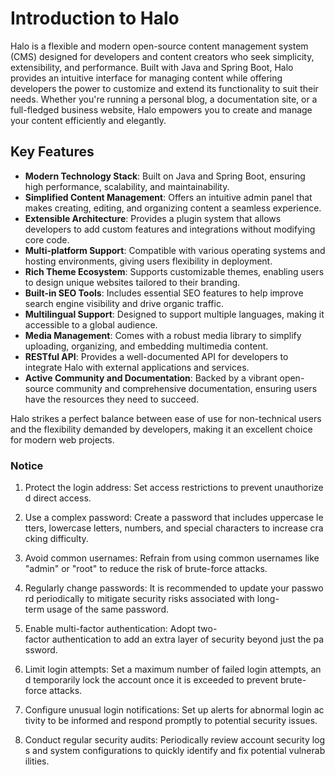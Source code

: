 # Introduction to Halo

Halo is a flexible and modern open-source content management system (CMS) designed for developers and content creators who seek simplicity, extensibility, and performance. Built with Java and Spring Boot, Halo provides an intuitive interface for managing content while offering developers the power to customize and extend its functionality to suit their needs. Whether you're running a personal blog, a documentation site, or a full-fledged business website, Halo empowers you to create and manage your content efficiently and elegantly.

## Key Features

- **Modern Technology Stack**: Built on Java and Spring Boot, ensuring high performance, scalability, and maintainability.
- **Simplified Content Management**: Offers an intuitive admin panel that makes creating, editing, and organizing content a seamless experience.
- **Extensible Architecture**: Provides a plugin system that allows developers to add custom features and integrations without modifying core code.
- **Multi-platform Support**: Compatible with various operating systems and hosting environments, giving users flexibility in deployment.
- **Rich Theme Ecosystem**: Supports customizable themes, enabling users to design unique websites tailored to their branding.
- **Built-in SEO Tools**: Includes essential SEO features to help improve search engine visibility and drive organic traffic.
- **Multilingual Support**: Designed to support multiple languages, making it accessible to a global audience.
- **Media Management**: Comes with a robust media library to simplify uploading, organizing, and embedding multimedia content.
- **RESTful API**: Provides a well-documented API for developers to integrate Halo with external applications and services.
- **Active Community and Documentation**: Backed by a vibrant open-source community and comprehensive documentation, ensuring users have the resources they need to succeed.

Halo strikes a perfect balance between ease of use for non-technical users and the flexibility demanded by developers, making it an excellent choice for modern web projects.

### Notice

1.  Protect the login address: Set access restrictions to prevent unauthorized direct access.
    
2.  Use a complex password: Create a password that includes uppercase letters, lowercase letters, numbers, and special characters to increase cracking difficulty.
    
3.  Avoid common usernames: Refrain from using common usernames like "admin" or "root" to reduce the risk of brute-force attacks.
    
4.  Regularly change passwords: It is recommended to update your password periodically to mitigate security risks associated with long-term usage of the same password.
    
5.  Enable multi-factor authentication: Adopt two-factor authentication to add an extra layer of security beyond just the password.
    
6.  Limit login attempts: Set a maximum number of failed login attempts, and temporarily lock the account once it is exceeded to prevent brute-force attacks.
    
7.  Configure unusual login notifications: Set up alerts for abnormal login activity to be informed and respond promptly to potential security issues.
    
8.  Conduct regular security audits: Periodically review account security logs and system configurations to quickly identify and fix potential vulnerabilities.
        